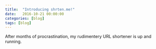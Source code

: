 ```yaml
---
title:  "Introducing shrten.me!"
date:   2016-10-21 00:00:00
categories: [blog]
tags: [blog]
---
```


After months of procrastination, my rudimentery URL shortener is up and running. 